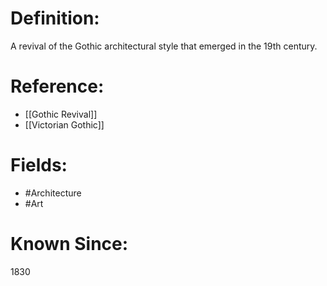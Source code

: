 

# Definition:
A revival of the Gothic architectural style that emerged in the 19th century.

# Reference:
- [[Gothic Revival]]
- [[Victorian Gothic]]

# Fields: 
- #Architecture
- #Art

# Known Since:
1830

